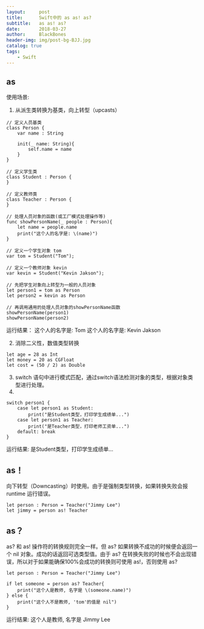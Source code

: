 ```yaml
---
layout:     post
title:      Swift中的 as as! as?
subtitle:   as as! as?
date:       2018-03-27
author:     BlackBones
header-img: img/post-bg-BJJ.jpg
catalog: true
tags:
    - Swift
---
```


## as
使用场景:
1. 从派生类转换为基类，向上转型（upcasts）

```
// 定义人员基类
class Person {
    var name : String
    
    init(_ name: String){
        self.name = name
    }
}

// 定义学生类
class Student : Person {
}

// 定义教师类
class Teacher : Person {
}

// 处理人员对象的函数(或工厂模式处理操作等)
func showPersonName(_ people : Person){
    let name = people.name
    print("这个人的名字是: \(name)")
}

// 定义一个学生对象 tom
var tom = Student("Tom");

// 定义一个教师对象 kevin
var kevin = Student("Kevin Jakson");

// 先把学生对象向上转型为一般的人员对象
let person1 = tom as Person
let person2 = kevin as Person

// 再调用通用的处理人员对象的showPersonName函数
showPersonName(person1)
showPersonName(person2)
```
运行结果：
这个人的名字是: Tom
这个人的名字是: Kevin Jakson


2. 消除二义性，数值类型转换


```
let age = 28 as Int
let money = 20 as CGFloat
let cost = (50 / 2) as Double
```
3. switch 语句中进行模式匹配，通过switch语法检测对象的类型，根据对象类型进行处理。
4. 
```
switch person1 {
    case let person1 as Student:
        print("是Student类型，打印学生成绩单...")
    case let person1 as Teacher:
        print("是Teacher类型，打印老师工资单...")
    default: break
}
```
运行结果:
是Student类型，打印学生成绩单...

## as！
向下转型（Downcasting）时使用。由于是强制类型转换，如果转换失败会报 runtime 运行错误。

```
let person : Person = Teacher("Jimmy Lee")
let jimmy = person as! Teacher
```
## as？
as? 和 as! 操作符的转换规则完全一样。但 as? 如果转换不成功的时候便会返回一个 nil 对象。成功的话返回可选类型值。由于 as? 在转换失败的时候也不会出现错误，所以对于如果能确保100%会成功的转换则可使用 as!，否则使用 as?

```
let person : Person = Teacher("Jimmy Lee")

if let someone = person as? Teacher{
    print("这个人是教师, 名字是 \(someone.name)")
} else {
    print("这个人不是教师, 'tom'的值是 nil")
}
```
运行结果:
这个人是教师, 名字是 Jimmy Lee


